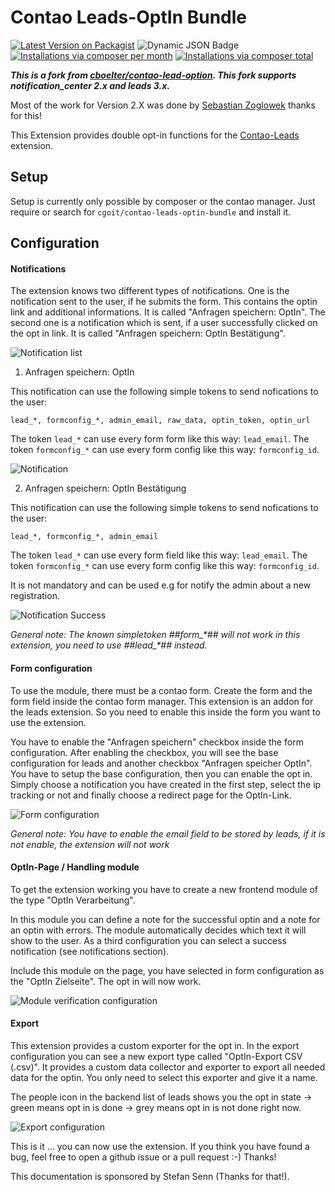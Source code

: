# Contao Leads-OptIn Bundle

[![Latest Version on Packagist](http://img.shields.io/packagist/v/cgoit/contao-leads-optin-bundle.svg?style=flat)](https://packagist.org/packages/cgoit/contao-leads-optin-bundle)
![Dynamic JSON Badge](https://img.shields.io/badge/dynamic/json?url=https%3A%2F%2Fraw.githubusercontent.com%2FcgoIT%2Fcontao-leads-optin-bundle%2Fmain%2Fcomposer.json&query=%24.require%5B%22contao%2Fcore-bundle%22%5D&label=Contao%20Version)
[![Installations via composer per month](http://img.shields.io/packagist/dm/cgoit/contao-leads-optin-bundle.svg?style=flat)](https://packagist.org/packages/cgoit/contao-leads-optin-bundle)
[![Installations via composer total](http://img.shields.io/packagist/dt/cgoit/contao-leads-optin-bundle.svg?style=flat)](https://packagist.org/packages/cgoit/contao-leads-optin-bundle)

***This is a fork from [cboelter/contao-lead-option](https://github.com/cboelter/contao-leads-optin).
This fork supports notification_center 2.x and leads 3.x.***

Most of the work for Version 2.X was done by [Sebastian Zoglowek](https://github.com/zoglo) thanks for this!

This Extension provides double opt-in functions for the [Contao-Leads](https://github.com/terminal42/contao-leads) extension.

## Setup ##

Setup is currently only possible by composer or the contao manager. Just require or search for ```cgoit/contao-leads-optin-bundle``` and install it.

## Configuration ##

#### Notifications ####

The extension knows two different types of notifications. One is the notification sent to the user, if he submits the form.
This contains the optin link and additional informations. It is called "Anfragen speichern: OptIn". 
The second one is a notification which is sent, if a user successfully clicked on the opt in link. It is called "Anfragen speichern: OptIn Bestätigung".

![Notification list](docs/screenshot-notification-list.png)

1. Anfragen speichern: OptIn

This notification can use the following simple tokens to send nofications to the user:

``` lead_*, formconfig_*, admin_email, raw_data, optin_token, optin_url ```

The token ```lead_*``` can use every form form like this way: ```lead_email```.
The token ```formconfig_*``` can use every form config like this way: ```formconfig_id```.

![Notification](docs/screenshot-notification.png)

2. Anfragen speichern: OptIn Bestätigung

This notification can use the following simple tokens to send nofications to the user:
 
``` lead_*, formconfig_*, admin_email ```

The token ```lead_*``` can use every form field like this way: ```lead_email```.
The token ```formconfig_*``` can use every form config like this way: ```formconfig_id```.

It is not mandatory and can be used e.g for notify the admin about a new registration.

![Notification Success](docs/screenshot-notification-success.png)

*General note: The known simpletoken ##form_\*## will not work in this extension, you need to use ##lead_\*## instead.*

#### Form configuration ####

To use the module, there must be a contao form. Create the form and the form field inside the contao form manager.
This extension is an addon for the leads extension. So you need to enable this inside the form you want to use the extension.

You have to enable the "Anfragen speichern" checkbox inside the form configuration. After enabling the checkbox, you will see
the base configuration for leads and another checkbox "Anfragen speicher OptIn". You have to setup the base configuration, then you can
enable the opt in. Simply choose a notification you have created in the first step, select the ip tracking or not and finally choose a redirect page for the OptIn-Link.

![Form configuration](docs/screenshot-form-configuration.png)

*General note: You have to enable the email field to be stored by leads, if it is not enable, the extension will not work*

#### OptIn-Page / Handling module ####

To get the extension working you have to create a new frontend module of the type "OptIn Verarbeitung". 

In this module you can define a note for the successful optin and a note for an optin with errors. The module automatically decides
which text it will show to the user. As a third configuration you can select a success notification (see notifications section).

Include this module on the page, you have selected in form configuration as the "OptIn Zielseite". The opt in will now work.

![Module verification configuration](docs/screenshot-optin-verification.png)

#### Export ####

This extension provides a custom exporter for the opt in. In the export configuration you can see a new export type called "OptIn-Export CSV (.csv)".
It provides a custom data collector and exporter to export all needed data for the optin. You only need to select this exporter and give it a name.

The people icon in the backend list of leads shows you the opt in state -> green means opt in is done -> grey means opt in is not done right now.

![Export configuration](docs/screenshot-optin-export.png)

This is it ... you can now use the extension. If you think you have found a bug, feel free to open a github issue or a pull request :-) Thanks!

This documentation is sponsored by Stefan Senn (Thanks for that!). 